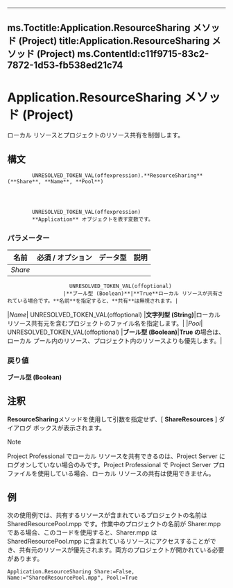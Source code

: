 

---
ms.Toctitle:Application.ResourceSharing メソッド (Project)
title:Application.ResourceSharing メソッド (Project)
ms.ContentId:c11f9715-83c2-7872-1d53-fb538ed21c74
---
# Application.ResourceSharing メソッド (Project)




ローカル リソースとプロジェクトのリソース共有を制御します。

## 構文

            UNRESOLVED_TOKEN_VAL(offexpression).**ResourceSharing**(**Share**, **Name**, **Pool**)




            UNRESOLVED_TOKEN_VAL(offexpression)
            **Application** オブジェクトを表す変数です。

### パラメーター

|**名前**|**必須 / オプション**|**データ型**|**説明**|
|---|---|---|---|
|*Share*|
                        UNRESOLVED_TOKEN_VAL(offoptional)
                      |**ブール型 (Boolean)**|**True**ローカル リソースが共有されている場合です。**名前**を指定すると、**共有**は無視されます。|
|*Name*|
                        UNRESOLVED_TOKEN_VAL(offoptional)
                      |**文字列型 (String)**|ローカル リソース共有元を含むプロジェクトのファイル名を指定します。|
|*Pool*|
                        UNRESOLVED_TOKEN_VAL(offoptional)
                      |**ブール型 (Boolean)**|**True の**場合は、ローカル プール内のリソース、プロジェクト内のリソースよりも優先します。|



### 戻り値
**ブール型 (Boolean)**





## 注釈
**ResourceSharing**メソッドを使用して引数を指定せず、[ **ShareResources** ] ダイアログ ボックスが表示されます。

>[!NOTE]
>Project Professional でローカル リソースを共有できるのは、Project Server にログオンしていない場合のみです。Project Professional で Project Server プロファイルを使用している場合、ローカル リソースの共有は使用できません。





## 例
次の使用例では、共有するリソースが含まれているプロジェクトの名前は SharedResourcePool.mpp です。作業中のプロジェクトの名前が Sharer.mpp である場合、このコードを使用すると、Sharer.mpp は SharedResourcePool.mpp に含まれているリソースにアクセスすることができ、共有元のリソースが優先されます。両方のプロジェクトが開かれている必要があります。

```vba
Application.ResourceSharing Share:=False, Name:="SharedResourcePool.mpp", Pool:=True
```





